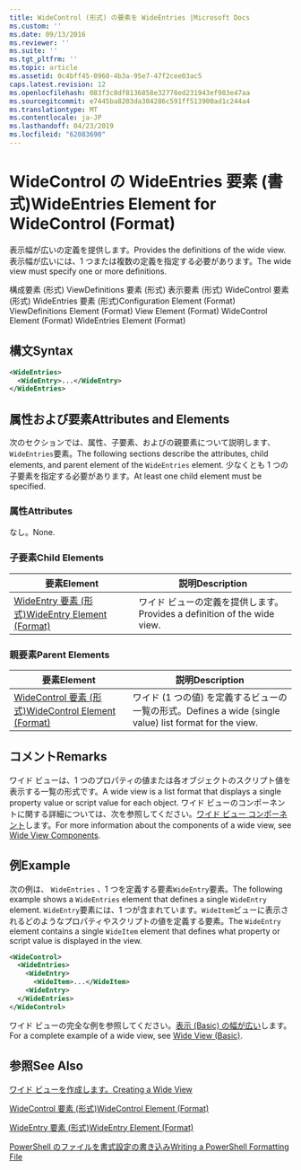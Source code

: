 ```yaml
---
title: WideControl (形式) の要素を WideEntries |Microsoft Docs
ms.custom: ''
ms.date: 09/13/2016
ms.reviewer: ''
ms.suite: ''
ms.tgt_pltfrm: ''
ms.topic: article
ms.assetid: 0c4bff45-0960-4b3a-95e7-47f2cee03ac5
caps.latest.revision: 12
ms.openlocfilehash: 083f3c8df8136858e32778ed231943ef983e47aa
ms.sourcegitcommit: e7445ba8203da304286c591ff513900ad1c244a4
ms.translationtype: MT
ms.contentlocale: ja-JP
ms.lasthandoff: 04/23/2019
ms.locfileid: "62083690"
---
```

# <a name="wideentries-element-for-widecontrol-format"></a><span data-ttu-id="c3f7a-102">WideControl の WideEntries 要素 (書式)</span><span class="sxs-lookup"><span data-stu-id="c3f7a-102">WideEntries Element for WideControl (Format)</span></span>

<span data-ttu-id="c3f7a-103">表示幅が広いの定義を提供します。</span><span class="sxs-lookup"><span data-stu-id="c3f7a-103">Provides the definitions of the wide view.</span></span> <span data-ttu-id="c3f7a-104">表示幅が広いには、1 つまたは複数の定義を指定する必要があります。</span><span class="sxs-lookup"><span data-stu-id="c3f7a-104">The wide view must specify one or more definitions.</span></span>

<span data-ttu-id="c3f7a-105">構成要素 (形式) ViewDefinitions 要素 (形式) 表示要素 (形式) WideControl 要素 (形式) WideEntries 要素 (形式)</span><span class="sxs-lookup"><span data-stu-id="c3f7a-105">Configuration Element (Format) ViewDefinitions Element (Format) View Element (Format) WideControl Element (Format) WideEntries Element (Format)</span></span>

## <a name="syntax"></a><span data-ttu-id="c3f7a-106">構文</span><span class="sxs-lookup"><span data-stu-id="c3f7a-106">Syntax</span></span>

```xml
<WideEntries>
  <WideEntry>...</WideEntry>
</WideEntries>

```

## <a name="attributes-and-elements"></a><span data-ttu-id="c3f7a-107">属性および要素</span><span class="sxs-lookup"><span data-stu-id="c3f7a-107">Attributes and Elements</span></span>

<span data-ttu-id="c3f7a-108">次のセクションでは、属性、子要素、およびの親要素について説明します、`WideEntries`要素。</span><span class="sxs-lookup"><span data-stu-id="c3f7a-108">The following sections describe the attributes, child elements, and parent element of the `WideEntries` element.</span></span> <span data-ttu-id="c3f7a-109">少なくとも 1 つの子要素を指定する必要があります。</span><span class="sxs-lookup"><span data-stu-id="c3f7a-109">At least one child element must be specified.</span></span>

### <a name="attributes"></a><span data-ttu-id="c3f7a-110">属性</span><span class="sxs-lookup"><span data-stu-id="c3f7a-110">Attributes</span></span>

<span data-ttu-id="c3f7a-111">なし。</span><span class="sxs-lookup"><span data-stu-id="c3f7a-111">None.</span></span>

### <a name="child-elements"></a><span data-ttu-id="c3f7a-112">子要素</span><span class="sxs-lookup"><span data-stu-id="c3f7a-112">Child Elements</span></span>

|<span data-ttu-id="c3f7a-113">要素</span><span class="sxs-lookup"><span data-stu-id="c3f7a-113">Element</span></span>|<span data-ttu-id="c3f7a-114">説明</span><span class="sxs-lookup"><span data-stu-id="c3f7a-114">Description</span></span>|
|-------------|-----------------|
|[<span data-ttu-id="c3f7a-115">WideEntry 要素 (形式)</span><span class="sxs-lookup"><span data-stu-id="c3f7a-115">WideEntry Element (Format)</span></span>](./wideentry-element-for-widecontrol-format.md)|<span data-ttu-id="c3f7a-116">ワイド ビューの定義を提供します。</span><span class="sxs-lookup"><span data-stu-id="c3f7a-116">Provides a definition of the wide view.</span></span>|

### <a name="parent-elements"></a><span data-ttu-id="c3f7a-117">親要素</span><span class="sxs-lookup"><span data-stu-id="c3f7a-117">Parent Elements</span></span>

|<span data-ttu-id="c3f7a-118">要素</span><span class="sxs-lookup"><span data-stu-id="c3f7a-118">Element</span></span>|<span data-ttu-id="c3f7a-119">説明</span><span class="sxs-lookup"><span data-stu-id="c3f7a-119">Description</span></span>|
|-------------|-----------------|
|[<span data-ttu-id="c3f7a-120">WideControl 要素 (形式)</span><span class="sxs-lookup"><span data-stu-id="c3f7a-120">WideControl Element (Format)</span></span>](./widecontrol-element-format.md)|<span data-ttu-id="c3f7a-121">ワイド (1 つの値) を定義するビューの一覧の形式。</span><span class="sxs-lookup"><span data-stu-id="c3f7a-121">Defines a wide (single value) list format for the view.</span></span>|

## <a name="remarks"></a><span data-ttu-id="c3f7a-122">コメント</span><span class="sxs-lookup"><span data-stu-id="c3f7a-122">Remarks</span></span>

<span data-ttu-id="c3f7a-123">ワイド ビューは、1 つのプロパティの値または各オブジェクトのスクリプト値を表示する一覧の形式です。</span><span class="sxs-lookup"><span data-stu-id="c3f7a-123">A wide view is a list format that displays a single property value or script value for each object.</span></span> <span data-ttu-id="c3f7a-124">ワイド ビューのコンポーネントに関する詳細については、次を参照してください。[ワイド ビュー コンポーネント](./creating-a-wide-view.md)します。</span><span class="sxs-lookup"><span data-stu-id="c3f7a-124">For more information about the components of a wide view, see [Wide View Components](./creating-a-wide-view.md).</span></span>

## <a name="example"></a><span data-ttu-id="c3f7a-125">例</span><span class="sxs-lookup"><span data-stu-id="c3f7a-125">Example</span></span>

<span data-ttu-id="c3f7a-126">次の例は、 `WideEntries` 、1 つを定義する要素`WideEntry`要素。</span><span class="sxs-lookup"><span data-stu-id="c3f7a-126">The following example shows a `WideEntries` element that defines a single `WideEntry` element.</span></span> <span data-ttu-id="c3f7a-127">`WideEntry`要素には、1 つが含まれています。`WideItem`ビューに表示されるどのようなプロパティやスクリプトの値を定義する要素。</span><span class="sxs-lookup"><span data-stu-id="c3f7a-127">The `WideEntry` element contains a single `WideItem` element that defines what property or script value is displayed in the view.</span></span>

```xml
<WideControl>
  <WideEntries>
    <WideEntry>
      <WideItem>...</WideItem>
    <WideEntry>
  </WideEntries>
</WideControl>
```

<span data-ttu-id="c3f7a-128">ワイド ビューの完全な例を参照してください。[表示 (Basic) の幅が広い](./wide-view-basic.md)します。</span><span class="sxs-lookup"><span data-stu-id="c3f7a-128">For a complete example of a wide view, see [Wide View (Basic)](./wide-view-basic.md).</span></span>

## <a name="see-also"></a><span data-ttu-id="c3f7a-129">参照</span><span class="sxs-lookup"><span data-stu-id="c3f7a-129">See Also</span></span>

[<span data-ttu-id="c3f7a-130">ワイド ビューを作成します。</span><span class="sxs-lookup"><span data-stu-id="c3f7a-130">Creating a Wide View</span></span>](./creating-a-wide-view.md)

[<span data-ttu-id="c3f7a-131">WideControl 要素 (形式)</span><span class="sxs-lookup"><span data-stu-id="c3f7a-131">WideControl Element (Format)</span></span>](./widecontrol-element-format.md)

[<span data-ttu-id="c3f7a-132">WideEntry 要素 (形式)</span><span class="sxs-lookup"><span data-stu-id="c3f7a-132">WideEntry Element (Format)</span></span>](./wideentry-element-for-widecontrol-format.md)

[<span data-ttu-id="c3f7a-133">PowerShell のファイルを書式設定の書き込み</span><span class="sxs-lookup"><span data-stu-id="c3f7a-133">Writing a PowerShell Formatting File</span></span>](./writing-a-powershell-formatting-file.md)
